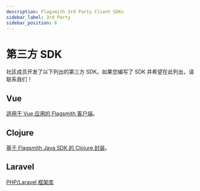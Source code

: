 ```yaml
---
description: Flagsmith 3rd Party Client SDKs
sidebar_label: 3rd Party
sidebar_position: 6
---
```


# 第三方 SDK

社区成员开发了以下列出的第三方 SDK。如果您编写了 SDK 并希望在此列出，请联系我们！

## Vue

[适用于 Vue 应用的 Flagsmith 客户端](https://github.com/mstfymrtc/flagsmith-vue-client)。

## Clojure

[基于 Flagsmith Java SDK 的 Clojure 封装](https://github.com/Global-Online-Health/flagsmith-clj)。

## Laravel

[PHP/Laravel 框架库](https://github.com/clearlyip/laravel-flagsmith)
